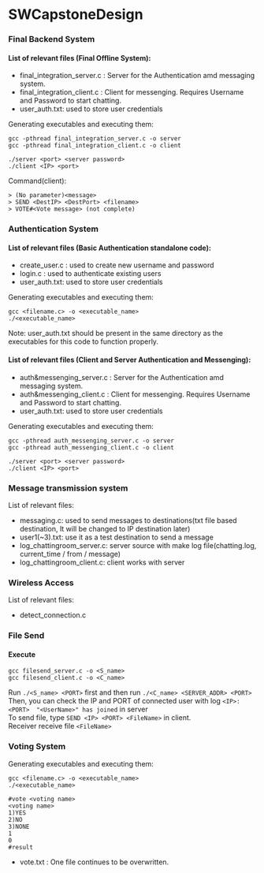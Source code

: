 # SWCapstoneDesign

### Final Backend System


#### List of relevant files (Final Offline System):
- final_integration_server.c : Server for the Authentication amd messaging system.
- final_integration_client.c : Client for messenging. Requires Username and Password to start chatting.
- user_auth.txt: used to store user credentials

Generating executables and executing them: 
```
gcc -pthread final_integration_server.c -o server
gcc -pthread final_integration_client.c -o client

./server <port> <server password>
./client <IP> <port>
```
Command(client):
```
> (No parameter)<message>
> SEND <DestIP> <DestPort> <filename>
> VOTE#<Vote message> (not complete)
```

### Authentication System

#### List of relevant files (Basic Authentication standalone code):
- create_user.c : used to create new username and password
- login.c : used to authenticate existing users
- user_auth.txt: used to store user credentials

Generating executables and executing them: 
```
gcc <filename.c> -o <executable_name>
./<executable_name>
```
Note: user_auth.txt should be present in the same directory as the executables for this code to function properly.


#### List of relevant files (Client and Server Authentication and Messenging):
- auth&messenging_server.c : Server for the Authentication amd messaging system.
- auth&messenging_client.c : Client for messenging. Requires Username and Password to start chatting.
- user_auth.txt: used to store user credentials

Generating executables and executing them: 
```
gcc -pthread auth_messenging_server.c -o server
gcc -pthread auth_messenging_client.c -o client

./server <port> <server password>
./client <IP> <port>
```

### Message transmission system
List of relevant files:
- messaging.c: used to send messages to destinations(txt file based destination, It will be changed to IP destination later)
- user1(~3).txt: use it as a test destination to send a message
- log_chattingroom_server.c: server source with make log file(chatting.log, current_time / from / message)
- log_chattingroom_client.c: client works with server

### Wireless Access
List of relevant files:
- detect_connection.c

### File Send

#### Execute
```
gcc filesend_server.c -o <S_name>
gcc filesend_client.c -o <C_name>
```
Run `./<S_name> <PORT>` first and then run `./<C_name> <SERVER_ADDR> <PORT>`  
Then, you can check the IP and PORT of connected user with log `<IP>:<PORT>  "<UserName>" has joined` in server  
To send file, type `SEND <IP> <PORT> <FileName>` in client.  
Receiver receive file `<FileName>`  

### Voting System
Generating executables and executing them: 
```
gcc <filename.c> -o <executable_name>
./<executable_name>

#vote <voting name>
<voting name>
1)YES
2)NO
3)NONE
1
0
#result
```
- vote.txt : One file continues to be overwritten.
